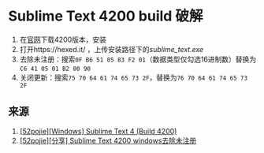 # Sublime Text 4200 build 破解

1. 在[官网](https://www.sublimetext.com/)下载4200版本，安装
2. 打开https://hexed.it/ ，上传安装路径下的*sublime_text.exe*
3. 去除未注册：搜索`0F B6 51 05 83 F2 01`（数据类型仅勾选16进制数）替换为`C6 41 05 01 B2 00 90`
4. 关闭更新：搜索`75 70 64 61 74 65 73 2F`，替换为`76 70 64 61 74 65 73 2F`

## 来源

1. [[52pojie][Windows] Sublime Text 4 (Build 4200) ](https://www.52pojie.cn/thread-2021506-1-1.html)
2. [[52pojie][分享] Sublime Text 4200 windows去除未注册](https://www.52pojie.cn/thread-2033994-1-1.html)